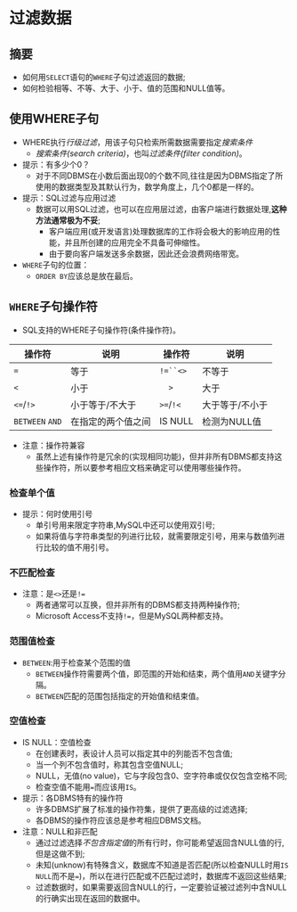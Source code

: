 # 过滤数据

## 摘要
- 如何用`SELECT`语句的`WHERE`子句过滤返回的数据;
- 如何检验相等、不等、大于、小于、值的范围和NULL值等。

## 使用WHERE子句
- WHERE执行*行级过滤*，用该子句只检索所需数据需要指定*搜索条件*
  - *搜索条件(search criteria)*，也叫*过滤条件(filter condition)*。
- 提示：有多少个0？
  - 对于不同DBMS在小数后面出现0的个数不同,往往是因为DBMS指定了所使用的数据类型及其默认行为，数学角度上，几个0都是一样的。
- 提示：SQL过滤与应用过滤
  - 数据可以用SQL过滤，也可以在应用层过滤，由客户端进行数据处理,**这种方法通常极为不妥**;
	- 客户端应用(或开发语言)处理数据库的工作将会极大的影响应用的性能，并且所创建的应用完全不具备可伸缩性。
	- 由于要向客户端发送多余数据，因此还会浪费网络带宽。
- `WHERE`子句的位置：
  - `ORDER BY`应该总是放在最后。
## `WHERE`子句操作符
- SQL支持的WHERE子句操作符(条件操作符)。

| 操作符 | 说明 | 操作符 | 说明|
| --- | --- | --- | --- |
| `=` | 等于 | `!=``<>` | 不等于 |
| `<` | 小于 | `	>` | 大于 |
| `<=`/`!>` | 小于等于/不大于 | `>=`/`!<` | 大于等于/不小于 |
| `BETWEEN` `AND`| 在指定的两个值之间 | IS NULL | 检测为NULL值 |

- 注意：操作符兼容
  - 虽然上述有操作符是冗余的(实现相同功能)，但并非所有DBMS都支持这些操作符，所以要参考相应文档来确定可以使用哪些操作符。

### 检查单个值
- 提示：何时使用引号
  - 单引号用来限定字符串,MySQL中还可以使用双引号;
  - 如果将值与字符串类型的列进行比较，就需要限定引号，用来与数值列进行比较的值不用引号。
### 不匹配检查
- 注意：是`<>`还是`!=`
  - 两者通常可以互换，但并非所有的DBMS都支持两种操作符;
  - Microsoft Access不支持`!=`，但是MySQL两种都支持。
### 范围值检查
- `BETWEEN`:用于检查某个范围的值
  - `BETWEEN`操作符需要两个值，即范围的开始和结束，两个值用`AND`关键字分隔。
  - `BETWEEN`匹配的范围包括指定的开始值和结束值。
### 空值检查
- IS NULL：空值检查
  - 在创建表时，表设计人员可以指定其中的列能否不包含值;
  - 当一个列不包含值时，称其包含空值NULL;
  - NULL，无值(no value)，它与字段包含0、空字符串或仅仅包含空格不同;
  - 检查空值不能用`=`而应该用`IS`。
- 提示：各DBMS特有的操作符
  - 许多DBMS扩展了标准的操作符集，提供了更高级的过滤选择;
  - 各DBMS的操作符应该总是参考相应DBMS文档。
- 注意：NULL和非匹配
  - 通过过滤选择*不包含指定值*的所有行时，你可能希望返回含NULL值的行,但是这做不到;
  - 未知(unknow)有特殊含义，数据库不知道是否匹配(所以检查NULL时用`IS NULL`而不是`=`)，所以在进行匹配或不匹配过滤时，数据库不返回这些结果;
  - 过滤数据时，如果需要返回含NULL的行，一定要验证被过滤列中含NULL的行确实出现在返回的数据中。


